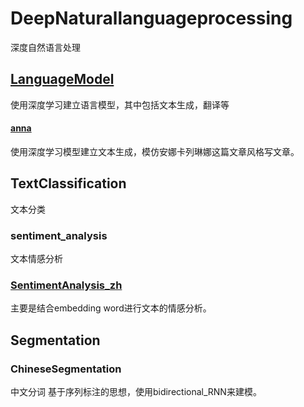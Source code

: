 # DeepNaturallanguageprocessing

深度自然语言处理

## [LanguageModel](https://github.com/STHSF/DeepNaturalLanguageProcessing/tree/master/language_model)
使用深度学习建立语言模型，其中包括文本生成，翻译等
#### [anna](https://github.com/STHSF/DeepNaturalLanguageProcessing/tree/master/language_model/anna)
使用深度学习模型建立文本生成，模仿安娜卡列琳娜这篇文章风格写文章。

## TextClassification
文本分类
### sentiment_analysis
文本情感分析
### [SentimentAnalysis_zh](https://github.com/STHSF/DeepNaturalLanguageProcessing/tree/master/sentiment_analysis/sentiment_analysis_zh)
主要是结合embedding word进行文本的情感分析。

## Segmentation
### ChineseSegmentation
中文分词
基于序列标注的思想，使用bidirectional_RNN来建模。